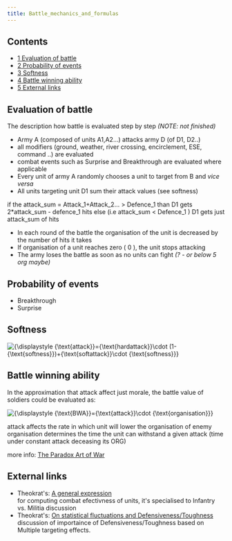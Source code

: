 ```yaml
---
title: Battle_mechanics_and_formulas
---
```

 Contents
--------

*   [1 Evaluation of battle](#Evaluation_of_battle)
*   [2 Probability of events](#Probability_of_events)
*   [3 Softness](#Softness)
*   [4 Battle winning ability](#Battle_winning_ability)
*   [5 External links](#External_links)

Evaluation of battle
--------------------

The description how battle is evaluated step by step _(NOTE: not finished)_

*   Army A (composed of units A1,A2...) attacks army D (of D1, D2..)
*   all modifiers (ground, weather, river crossing, encirclement, ESE, command ..) are evaluated
*   combat events such as Surprise and Breakthrough are evaluated where applicable
*   Every unit of army A randomly chooses a unit to target from B and _vice versa_
*   All units targeting unit D1 sum their attack values (see softness)

if the attack\_sum = Attack\_1+Attack\_2... > Defence\_1 than D1 gets 2\*attack\_sum - defence\_1 hits else (i.e attack\_sum < Defence\_1 ) D1 gets just attack\_sum of hits

*   In each round of the battle the organisation of the unit is decreased by the number of hits it takes
*   If organisation of a unit reaches zero ( 0 ), the unit stops attacking
*   The army loses the battle as soon as no units can fight _(? - or below 5 org maybe)_

Probability of events
---------------------

*   Breakthrough
*   Surprise

Softness
--------

![{\displaystyle {\text{attack}}={\text{hardattack}}\cdot (1-{\text{softness}})+{\text{softattack}}\cdot {\text{softness}}}](https://en.wikipedia.org/api/rest_v1/media/math/render/png/d7d78f5fefccb8311b85d8f5566f78b8356dbfa4)

Battle winning ability
----------------------

In the approximation that attack affect just morale, the battle value of soldiers could be evaluated as:

![{\displaystyle {\text{BWA}}={\text{attack}}\cdot {\text{organisation}}}](https://en.wikipedia.org/api/rest_v1/media/math/render/png/c5eafe106944d5bec620ff024ece6c3d6435fafd)

attack affects the rate in which unit will lower the organisation of enemy organisation determines the time the unit can withstand a given attack (time under constant attack deceasing its ORG)

more info: [The Paradox Art of War](http://oldforum.paradoxplaza.com/forum/blog.php?15522-The-Paradox-Art-of-War)

  

External links
--------------

*   Theokrat's: [A general expression](https://forum.paradoxplaza.com/forum/index.php?threads/296740/page-5#post-7239838 "forum:296740/page-5")  
    for computing combat efectivness of units, it's specialised to Infantry vs. Militia discussion
*   Theokrat's: [On statistical fluctuations and Defensiveness/Toughness](https://forum.paradoxplaza.com/forum/index.php?threads/312784 "forum:312784")  
    discussion of importaince of Defensiveness/Toughness based on Multiple targeting effects.